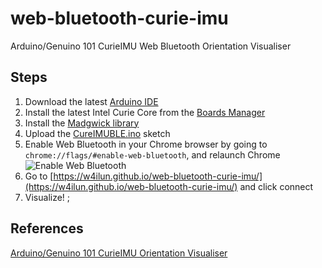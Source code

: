 # web-bluetooth-curie-imu
Arduino/Genuino 101 CurieIMU Web Bluetooth Orientation Visualiser

## Steps
1. Download the latest [Arduino IDE](https://www.arduino.cc/en/Main/Software)
2. Install the latest Intel Curie Core from the [Boards Manager](https://www.arduino.cc/en/Guide/Arduino101)
3. Install the [Madgwick library](https://github.com/arduino-libraries/MadgwickAHRS)
4. Upload the [CureIMUBLE.ino](CureIMUBLE.ino) sketch
5. Enable Web Bluetooth in your Chrome browser by going to ```chrome://flags/#enable-web-bluetooth```, and relaunch Chrome ![Enable Web Bluetooth](https://developers.google.com/web/updates/images/2015-07-22-interact-with-ble-devices-on-the-web/web-bluetooth-flag.png)
6. Go to [https://w4ilun.github.io/web-bluetooth-curie-imu/](https://w4ilun.github.io/web-bluetooth-curie-imu/) and click connect
7. Visualize! ![]();

## References
[Arduino/Genuino 101 CurieIMU Orientation Visualiser](https://www.arduino.cc/en/Tutorial/Genuino101CurieIMUOrientationVisualiser)
